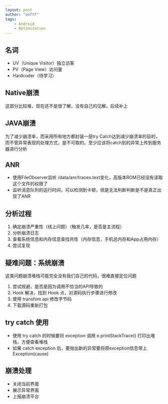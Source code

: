 ```yaml
---
layout: post
author: "ooftf"
tags:
    - Android
    - Optimization
---
```

## 名词
* UV（Unique Visitor）独立访客
* PV（Page View）访问量
* Hardcoder（待学习）

## Native崩溃
这部分比较难，现在还不是很了解，没有自己的见解，后续补上
## JAVA崩溃
为了减少崩溃率，而采用所有地方都封装一层try Catch达到减少崩溃率的目的，而不管异常表现的处理方式，是不可取的。至少应该将catch到的异常上传到服务器进行分析
## ANR
* 使用FileObserver监听 /data/anr/traces.text变化，高版本ROM已经没有读取这个文件的权限了
* 监听消息队列的运行时间，可以检测到卡顿，但是无法判断判断是不是真正出现了ANR

## 分析过程
1. 确定崩溃严重性（线上问题）（触发几率，是否是主流程）
2. 分析崩溃日志
3. 查看系统信息和内存信息查找共性（内存信息，手机总内存和App占用内存）
4. 尝试复现

## 疑难问题：系统崩溃
这类问题崩溃堆栈可能完全没有我们自己的代码，很难直接定位问题
1. 尝试规避，是否是因为调用不恰当的API导致的
2. Hook 解决，找到 Hook 点，对源码执行步骤进行修改
3. 使用 transfom api 修改字节码
4. 下载源码重新打包

## try catch 使用
* 使用 try catch 的时候要将 exception 调用 e.printStackTrace() 打印出堆栈，方便查看堆栈
* 如果 catch exception 后，要抛出新的异常要将原exception信息带上 Exception(cause)

## 崩溃处理
* 关闭当前界面
* 展示异常界面
* 上报崩溃平台











